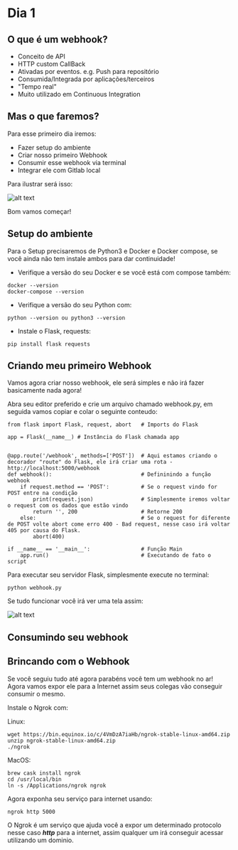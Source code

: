 # Dia 1

## O que é um webhook?

* Conceito de API
* HTTP custom CallBack
* Ativadas por eventos. e.g. Push para repositório
* Consumida/Integrada por aplicações/terceiros
* "Tempo real"
* Muito utilizado em Continuous Integration


## Mas o que faremos?


Para esse primeiro dia iremos:

* Fazer setup do ambiente
* Criar nosso primeiro Webhook
* Consumir esse webhook via terminal
* Integrar ele com Gitlab local



Para ilustrar será isso:


![alt text](https://github.com/rodrigosiviero/webhook-basic-woorkshop/blob/master/images/Dia1.png?raw=true "Webhook")


Bom vamos começar!


## Setup do ambiente


Para o Setup precisaremos de Python3 e Docker e Docker compose, se você ainda não tem instale ambos para dar continuidade!

* Verifique a versão do seu Docker e se você está com compose também:

```
docker --version
docker-compose --version
```
* Verifique a versão do seu Python com:

```
python --version ou python3 --version
```

* Instale o Flask, requests:
  
```
pip install flask requests
```



## Criando meu primeiro Webhook


Vamos agora criar nosso webhook, ele será simples e não irá fazer basicamente nada agora!


Abra seu editor preferido e crie um arquivo chamado webhook.py, em seguida vamos copiar e colar o seguinte conteudo:


```
from flask import Flask, request, abort   # Imports do Flask

app = Flask(__name__) # Instância do Flask chamada app


@app.route('/webhook', methods=['POST'])  # Aqui estamos criando o decorador "route" do Flask, ele irá criar uma rota - http://localhost:5000/webhook
def webhook():                            # Defininindo a função webhook
    if request.method == 'POST':          # Se o request vindo for POST entre na condição
        print(request.json)               # Simplesmente iremos voltar o request com os dados que estão vindo
        return '', 200                    # Retorne 200
    else:                                 # Se o request for diferente de POST volte abort come erro 400 - Bad request, nesse caso irá voltar 405 por causa do Flask.  
        abort(400)                        

if __name__ == '__main__':                # Função Main
    app.run()                             # Executando de fato o script

```

Para executar seu servidor Flask, simplesmente execute no terminal:

```
python webhook.py

```

Se tudo funcionar você irá ver uma tela assim:


![alt text](https://github.com/rodrigosiviero/webhook-basic-woorkshop/blob/master/images/flask.png?raw=true "Webhook")


## Consumindo seu webhook




## Brincando com o Webhook


Se você seguiu tudo até agora parabéns você tem um webhook no ar! Agora vamos expor ele para a Internet assim seus colegas vão conseguir consumir o mesmo.

Instale o Ngrok com:


Linux:

```
wget https://bin.equinox.io/c/4VmDzA7iaHb/ngrok-stable-linux-amd64.zip
unzip ngrok-stable-linux-amd64.zip
./ngrok
```

MacOS:
```
brew cask install ngrok
cd /usr/local/bin
ln -s /Applications/ngrok ngrok
```


Agora exponha seu serviço para internet usando:


```
ngrok http 5000
```


O Ngrok é um serviço que ajuda você a expor um determinado protocolo nesse caso _**http**_ para a internet, assim qualquer um irá conseguir acessar utilizando um dominio.





